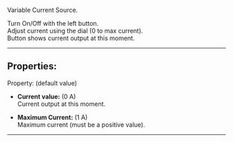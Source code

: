 Variable Current Source. <br>

Turn On/Off with the left button. <br>
Adjust current using the dial (0 to max current). <br>
Button shows current output at this moment. <br>

---

## Properties:
Property: (default value)

- **Current value:** (0 A) <br>
   Current output at this moment. <br>

- **Maximum Current:** (1 A) <br>
   Maximum current (must be a positive value).

---
